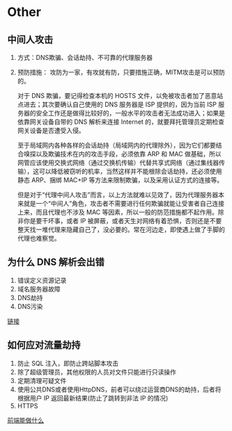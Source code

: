 # Other

## 中间人攻击

1. 方式：DNS欺骗、会话劫持、不可靠的代理服务器

2. 预防措施：
   攻防为一家，有攻就有防，只要措施正确，MITM攻击是可以预防的。

   对于 DNS 欺骗，要记得检查本机的 HOSTS 文件，以免被攻击者加了恶意站点进去；其次要确认自己使用的 DNS 服务器是 ISP 提供的，因为当前 ISP 服务器的安全工作还是做得比较好的，一般水平的攻击者无法成功进入；如果是依靠网关设备自带的 DNS 解析来连接 Internet 的，就要拜托管理员定期检查网关设备是否遭受入侵。

   至于局域网内各种各样的会话劫持（局域网内的代理除外），因为它们都要结合嗅探以及欺骗技术在内的攻击手段，必须依靠 ARP 和 MAC 做基础，所以网管应该使用交换式网络（通过交换机传输）代替共享式网络（通过集线器传输），这可以降低被窃听的机率，当然这样并不能根除会话劫持，还必须使用静态 ARP、捆绑 MAC+IP 等方法来限制欺骗，以及采用认证方式的连接等。

   但是对于“代理中间人攻击”而言，以上方法就难以见效了，因为代理服务器本来就是一个“中间人”角色，攻击者不需要进行任何欺骗就能让受害者自己连接上来，而且代理也不涉及 MAC 等因素，所以一般的防范措施都不起作用。除非你是要干坏事，或者 IP 被屏蔽，或者天生对网络有着恐惧，否则还是不要整天找一堆代理来隐藏自己了，没必要的。常在河边走，即使遇上做了手脚的代理也难察觉。

## 为什么 DNS 解析会出错

1. 错误定义资源记录
2. 域名服务器故障
3. DNS劫持
4. DNS污染

[链接](https://www.ymw.cn/news/viewnews-1846.html)

## 如何应对流量劫持

1. 防止 SQL 注入，即防止跨站脚本攻击
2. 除了超级管理员，其他权限的人员对文件只能进行只读操作
3. 定期清理可疑文件
4. 使用公共DNS或者使用HttpDNS，前者可以绕过运营商DNS的劫持，后者将根据用户 IP 返回最新结果(防止了跳转到非法 IP 的情况)
5. HTTPS

[前端能做什么](https://www.zhihu.com/question/35720092)